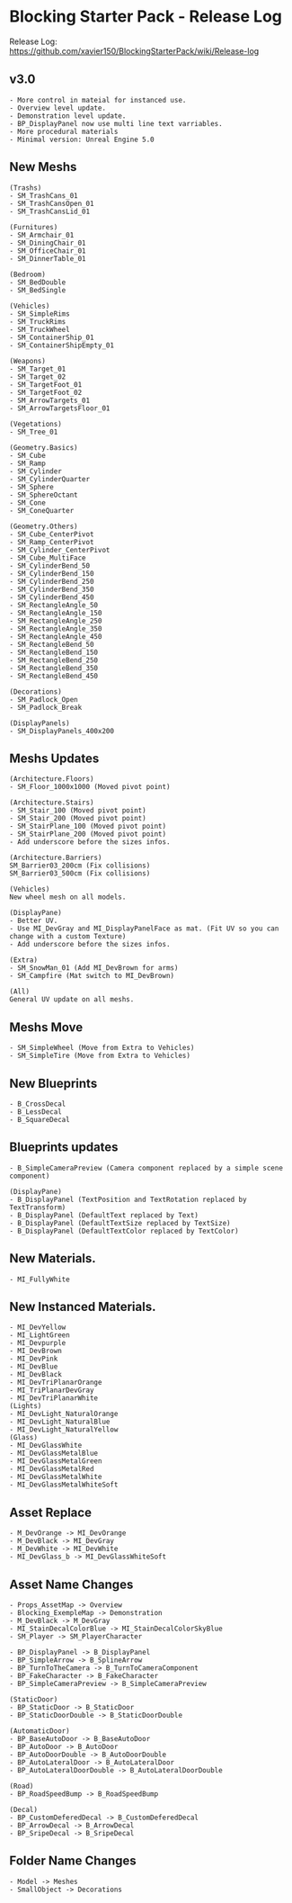 # Blocking Starter Pack - Release Log
Release Log: https://github.com/xavier150/BlockingStarterPack/wiki/Release-log

## v3.0
    - More control in mateial for instanced use.
    - Overview level update.
    - Demonstration level update.
    - BP_DisplayPanel now use multi line text varriables.
    - More procedural materials
    - Minimal version: Unreal Engine 5.0

## New Meshs
    (Trashs)
    - SM_TrashCans_01
    - SM_TrashCansOpen_01
    - SM_TrashCansLid_01
    
    (Furnitures)
    - SM_Armchair_01
    - SM_DiningChair_01
    - SM_OfficeChair_01
    - SM_DinnerTable_01
    
    (Bedroom)
    - SM_BedDouble
    - SM_BedSingle
    
    (Vehicles)
    - SM_SimpleRims
    - SM_TruckRims
    - SM_TruckWheel
    - SM_ContainerShip_01
    - SM_ContainerShipEmpty_01
    
    (Weapons)
    - SM_Target_01
    - SM_Target_02
    - SM_TargetFoot_01
    - SM_TargetFoot_02
    - SM_ArrowTargets_01
    - SM_ArrowTargetsFloor_01
    
    (Vegetations)
    - SM_Tree_01
    
    (Geometry.Basics)
    - SM_Cube
    - SM_Ramp
    - SM_Cylinder
    - SM_CylinderQuarter
    - SM_Sphere
    - SM_SphereOctant
    - SM_Cone
    - SM_ConeQuarter
    
    (Geometry.Others)
    - SM_Cube_CenterPivot
    - SM_Ramp_CenterPivot
    - SM_Cylinder_CenterPivot
    - SM_Cube_MultiFace
    - SM_CylinderBend_50
    - SM_CylinderBend_150
    - SM_CylinderBend_250
    - SM_CylinderBend_350
    - SM_CylinderBend_450
    - SM_RectangleAngle_50
    - SM_RectangleAngle_150
    - SM_RectangleAngle_250
    - SM_RectangleAngle_350
    - SM_RectangleAngle_450
    - SM_RectangleBend_50
    - SM_RectangleBend_150
    - SM_RectangleBend_250
    - SM_RectangleBend_350
    - SM_RectangleBend_450

    (Decorations)
    - SM_Padlock_Open
    - SM_Padlock_Break
    
    (DisplayPanels)
    - SM_DisplayPanels_400x200

## Meshs Updates
    (Architecture.Floors)
    - SM_Floor_1000x1000 (Moved pivot point)

    (Architecture.Stairs)
    - SM_Stair_100 (Moved pivot point)
    - SM_Stair_200 (Moved pivot point)
    - SM_StairPlane_100 (Moved pivot point)
    - SM_StairPlane_200 (Moved pivot point)
    - Add underscore before the sizes infos.

    (Architecture.Barriers)
    SM_Barrier03_200cm (Fix collisions)
    SM_Barrier03_500cm (Fix collisions)
    
    (Vehicles)
    New wheel mesh on all models.

    (DisplayPane)
    - Better UV.
    - Use MI_DevGray and MI_DisplayPanelFace as mat. (Fit UV so you can change with a custom Texture)
    - Add underscore before the sizes infos.

    (Extra)
    - SM_SnowMan_01 (Add MI_DevBrown for arms)
    - SM_Campfire (Mat switch to MI_DevBrown)

    (All)
    General UV update on all meshs.

    

## Meshs Move
    - SM_SimpleWheel (Move from Extra to Vehicles)
    - SM_SimpleTire (Move from Extra to Vehicles)
    
## New Blueprints
    - B_CrossDecal
    - B_LessDecal
    - B_SquareDecal

## Blueprints updates
    - B_SimpleCameraPreview (Camera component replaced by a simple scene component)

    (DisplayPane)
    - B_DisplayPanel (TextPosition and TextRotation replaced by TextTransform)
    - B_DisplayPanel (DefaultText replaced by Text)
    - B_DisplayPanel (DefaultTextSize replaced by TextSize)
    - B_DisplayPanel (DefaultTextColor replaced by TextColor)
    
## New Materials.
    - MI_FullyWhite

## New Instanced Materials.
    - MI_DevYellow
    - MI_LightGreen
    - MI_Devpurple
    - MI_DevBrown
    - MI_DevPink
    - MI_DevBlue
    - MI_DevBlack
    - MI_DevTriPlanarOrange
    - MI_TriPlanarDevGray
    - MI_DevTriPlanarWhite
    (Lights)
    - MI_DevLight_NaturalOrange
    - MI_DevLight_NaturalBlue
    - MI_DevLight_NaturalYellow
    (Glass)
    - MI_DevGlassWhite
    - MI_DevGlassMetalBlue
    - MI_DevGlassMetalGreen
    - MI_DevGlassMetalRed
    - MI_DevGlassMetalWhite
    - MI_DevGlassMetalWhiteSoft

## Asset Replace
    - M_DevOrange -> MI_DevOrange
    - M_DevBlack -> MI_DevGray
    - M_DevWhite -> MI_DevWhite
    - MI_DevGlass_b -> MI_DevGlassWhiteSoft

## Asset Name Changes
    - Props_AssetMap -> Overview
    - Blocking_ExempleMap -> Demonstration
    - M_DevBlack -> M_DevGray
    - MI_StainDecalColorBlue -> MI_StainDecalColorSkyBlue
    - SM_Player -> SM_PlayerCharacter
    
    - BP_DisplayPanel -> B_DisplayPanel
    - BP_SimpleArrow -> B_SplineArrow
    - BP_TurnToTheCamera -> B_TurnToCameraComponent
    - BP_FakeCharacter -> B_FakeCharacter
    - BP_SimpleCameraPreview -> B_SimpleCameraPreview

    (StaticDoor)
    - BP_StaticDoor -> B_StaticDoor
    - BP_StaticDoorDouble -> B_StaticDoorDouble

    (AutomaticDoor)
    - BP_BaseAutoDoor -> B_BaseAutoDoor
    - BP_AutoDoor -> B_AutoDoor
    - BP_AutoDoorDouble -> B_AutoDoorDouble
    - BP_AutoLateralDoor -> B_AutoLateralDoor
    - BP_AutoLateralDoorDouble -> B_AutoLateralDoorDouble
    
    (Road)
    - BP_RoadSpeedBump -> B_RoadSpeedBump

    (Decal)
    - BP_CustomDeferedDecal -> B_CustomDeferedDecal
    - BP_ArrowDecal -> B_ArrowDecal
    - BP_SripeDecal -> B_SripeDecal

## Folder Name Changes
    - Model -> Meshes
    - SmallObject -> Decorations

